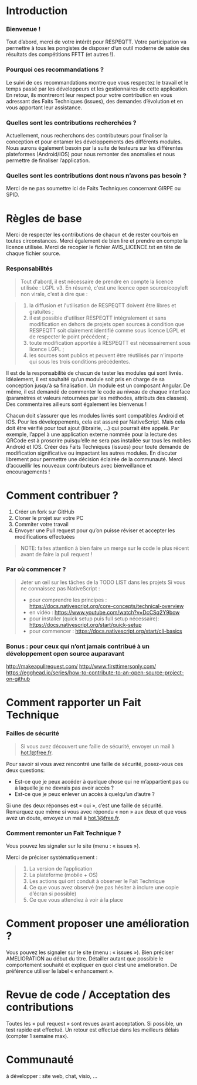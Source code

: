 # Introduction

### Bienvenue !

Tout d’abord, merci de votre intérêt pour RESPEQTT. Votre participation va permettre à tous les pongistes de disposer d’un outil moderne de saisie des résultats des compétitions FFTT (et autres !).

### Pourquoi ces recommandations ?
Le suivi de ces recommandations montre que vous respectez le travail et le temps passé par les développeurs et les gestionnaires de cette application. En retour, ils montreront leur respect pour votre contribution en vous adressant des Faits Techniques (issues), des demandes d’évolution et en vous apportant leur assistance.

### Quelles sont les contributions recherchées ?

Actuellement, nous recherchons des contributeurs pour finaliser la conception et pour entamer les développements des différents modules. Nous aurons également besoin par la suite de testeurs sur les différentes plateformes (Android/IOS) pour nous remonter des anomalies et nous permettre de finaliser l’application.

### Quelles sont les contributions dont nous n’avons pas besoin ?
Merci de ne pas soumettre ici de Faits Techniques concernant GIRPE ou SPID.

# Règles de base

Merci de respecter les contributions de chacun et de rester courtois en toutes circonstances. 
Merci également de bien lire et prendre en compte la licence utilisée.
Merci de recopier le fichier AVIS_LICENCE.txt en tête de chaque fichier source.

### Responsabilités
> Tout d'abord, il est nécessaire de prendre en compte la licence utilisée : LGPL v3. En résumé, c'est une licence open source/copyleft non virale, c'est à dire que :

> 1. la diffusion et l'utilisation de RESPEQTT doivent être libres et gratuites ;
> 2. il est possible d'utiliser RESPEQTT intégralement et sans modification en dehors de projets open sources à condition que RESPEQTT soit clairement identifié comme sous licence LGPL et de respecter le point précédent ;
> 3. toute modification apportée à RESPEQTT est nécessairement sous licence LGPL ;
> 4. les sources sont publics et peuvent être réutilisés par n'importe qui sous les trois conditions précédentes.

Il est de la responsabilité de chacun de tester les modules qui sont livrés. Idéalement, il est souhaité qu’un module soit pris en charge de sa conception jusqu’à sa finalisation. Un module est un composant Angular.
De même, il est demandé de commenter le code au niveau de chaque interface (paramètres et valeurs retournées par les méthodes, attributs des classes). Des commentaires ailleurs sont également les bienvenus !

Chacun doit s’assurer que les modules livrés sont compatibles Android et IOS. Pour les développements, cela est assuré par NativeScript. Mais cela doit être vérifié pour tout ajout (librairie, …) qui pourrait être appelé. Par exemple, l’appel à une application externe nommée pour la lecture des QRCode est à proscrire puisqu’elle ne sera pas installée sur tous les mobiles Android et IOS.
Créer des Faits Techniques (issues) pour toute demande de modification significative ou impactant les autres modules. En discuter librement pour permettre une décision éclairée de la communauté.
Merci d’accueillir les nouveaux contributeurs avec bienveillance et encouragements !

# Comment contribuer ?
1. Créer un fork sur GitHub
2. Cloner le projet sur votre PC
3. Commiter votre travail
4. Envoyer une Pull request pour qu’on puisse réviser et accepter les modifications effectuées


> NOTE: faites attention à bien faire un merge sur le code le plus récent avant de faire la pull request !
### Par où commencer ? 
>Jeter un œil sur les tâches de la TODO LIST dans les projets
> Si vous ne connaissez pas NativeScript :
>*  pour comprendre les principes :
> https://docs.nativescript.org/core-concepts/technical-overview
>* en vidéo : https://www.youtube.com/watch?v=DcCSq2Y9bow
> * pour installer (quick setup puis full setup nécessaire):
> https://docs.nativescript.org/start/quick-setup
> * pour commencer :
> https://docs.nativescript.org/start/cli-basics

### Bonus : pour ceux qui n’ont jamais contribué à un développement open source auparavant 
http://makeapullrequest.com/
http://www.firsttimersonly.com/
https://egghead.io/series/how-to-contribute-to-an-open-source-project-on-github

# Comment rapporter un Fait Technique
### Failles de sécurité
> Si vous avez découvert une faille de sécurité, envoyer un mail à hot.1@free.fr.

Pour savoir si vous avez rencontré une faille de sécurité, posez-vous ces deux questions:
* Est-ce que je peux accéder à quelque chose qui ne m’appartient pas ou à laquelle je ne devrais pas avoir accès ?
* Est-ce que je peux enlever un accès à quelqu’un d’autre ?

Si une des deux réponses est « oui », c’est une faille de sécurité. Remarquez que même si vous avec répondu « non » aux deux et que vous avez un doute, envoyez un mail à hot.1@free.fr.

### Comment remonter un Fait Technique ?
Vous pouvez les signaler sur le site (menu : « issues »).

Merci de préciser systématiquement :
> 1. La version de l’application
> 2. La plateforme (mobile + OS)
> 3. Les actions qui ont conduit à observer le Fait Technique
> 4. Ce que vous avez observé (ne pas hésiter à inclure une copie d’écran si possible)
> 5. Ce que vous attendiez à voir à la place

# Comment proposer une amélioration ?
Vous pouvez les signaler sur le site (menu : « issues »). Bien préciser AMELIORATION au début du titre. Détailler autant que possible le comportement souhaité et expliquer en quoi c’est une amélioration. De préférence utiliser le label « enhancement ».

# Revue de code / Acceptation des contributions
Toutes les « pull request » sont revues avant acceptation. Si possible, un test rapide est effectué. Un retour est effectué dans les meilleurs délais (compter 1 semaine max).

# Communauté

à développer : site web, chat, visio, ...



